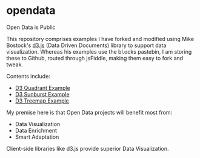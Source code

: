 # opendata
Open Data is Public

This repository comprises examples I have forked and modified using Mike Bostock's [d3.js](http://d3js.org/) (Data Driven Documents) library to support data visualization. Whereas his examples use the bl.ocks pastebin, I am storing these to Github, routed through jsFiddle, making them easy to fork and tweak. 

Contents include:
+ [D3 Quadrant Example](http://jsfiddle.net/gh/get/d3/3.0.4/phollott/opendata/tree/master/d3quadrant/)
+ [D3 Sunburst Example](http://jsfiddle.net/gh/get/d3/3.0.4/phollott/opendata/tree/master/d3sunburst/)
+ [D3 Treemap Example](http://jsfiddle.net/gh/get/d3/3.0.4/phollott/opendata/tree/master/d3treemap/)

My premise here is that Open Data projects will benefit most from:
+ Data Visualization
+ Data Enrichment
+ Smart Adaptation

Client-side libraries like d3.js provide superior Data Visualization.
